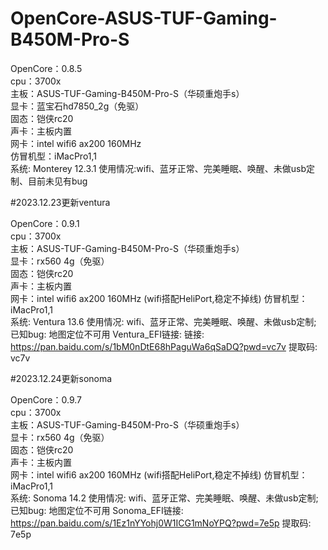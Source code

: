 # OpenCore-ASUS-TUF-Gaming-B450M-Pro-S  
OpenCore：0.8.5  
cpu：3700x  
主板：ASUS-TUF-Gaming-B450M-Pro-S（华硕重炮手s）  
显卡：蓝宝石hd7850_2g（免驱）  
固态：铠侠rc20  
声卡：主板内置  
网卡：intel wifi6 ax200 160MHz  
仿冒机型：iMacPro1,1  
系统: Monterey 12.3.1
使用情况:wifi、蓝牙正常、完美睡眠、唤醒、未做usb定制、目前未见有bug


#2023.12.23更新ventura 

OpenCore：0.9.1  
cpu：3700x  
主板：ASUS-TUF-Gaming-B450M-Pro-S（华硕重炮手s）  
显卡：rx560 4g（免驱）  
固态：铠侠rc20  
声卡：主板内置  
网卡：intel wifi6 ax200 160MHz  (wifi搭配HeliPort,稳定不掉线)
仿冒机型：iMacPro1,1  
系统: Ventura 13.6
使用情况: wifi、蓝牙正常、完美睡眠、唤醒、未做usb定制; 已知bug: 地图定位不可用
Ventura_EFI链接: 链接: https://pan.baidu.com/s/1bM0nDtE68hPaguWa6qSaDQ?pwd=vc7v 提取码: vc7v


#2023.12.24更新sonoma 

OpenCore：0.9.7  
cpu：3700x  
主板：ASUS-TUF-Gaming-B450M-Pro-S（华硕重炮手s）  
显卡：rx560 4g（免驱）  
固态：铠侠rc20  
声卡：主板内置  
网卡：intel wifi6 ax200 160MHz  (wifi搭配HeliPort,稳定不掉线)
仿冒机型：iMacPro1,1  
系统: Sonoma 14.2
使用情况: wifi、蓝牙正常、完美睡眠、唤醒、未做usb定制; 已知bug: 地图定位不可用
Sonoma_EFI链接: https://pan.baidu.com/s/1Ez1nYYohj0W1ICG1mNoYPQ?pwd=7e5p 提取码: 7e5p
